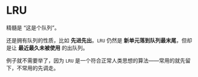 # LRU

精髓是 “这是个队列”。

还是拥有队列的性质，比如 **先进先出**。`LRU` 仍然是 **新单元落到队列最末尾**，但却是让 **最近最久未被使用** 的出队列。

例子就不需要举了，因为 `LRU` 是一个符合正常人类思想的算法——常用的就先留下，不常用的先调走。
